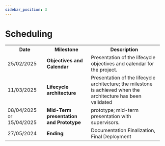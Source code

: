 ```yaml
---
sidebar_position: 3
---
```


# Scheduling

<table>
  <tr>
    <th>Date</th>
    <th>Milestone</th>
    <th>Description</th>
  </tr>
  <tr>
    <td>25/02/2025</td>
    <td><b>Objectives and Calendar</b></td>
    <td>Presentation of the lifecycle objectives and calendar for the project.</td>
  </tr>
  <tr>
    <td>11/03/2025</td>
    <td><b>Lifecycle architecture</b></td>
    <td>Presentation of the lifecycle architecture; the milestone is achieved when the architecture has been validated</td>
  </tr>
  <tr>
    <td>08/04/2025 or 15/04/2025</td>
    <td><b>Mid-Term presentation and Prototype</b></td>
    <td>prototype; mid-term presentation with supervisors.</td>
  </tr>
  <tr>
    <td>27/05/2024</td>
    <td><b>Ending</b></td>
    <td>Documentation Finalization, Final Deployment</td>
  </tr>
</table>
